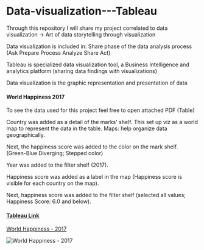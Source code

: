 # Data-visualization---Tableau
Through this repository I will share my project correlated to data visualization -> Art of data storytelling through visualization   

Data visualization is included in: Share phase of the data analysis process (Ask Prepare Process Analyze Share Act)    

Tableau is specialized data visualization tool, a Business Intelligence and analytics platform (sharing data findings with visualizations)    

Data visualization is the graphic representation and presentation of data 



#### World Happiness 2017
To see the data used for this project feel free to open attached PDF (Table)    

Country was added as a detail of the marks' shelf. This set up viz as a world map to represent the data in the table. Maps: help organize data geographically.   

Next, the happiness score was added to the color on the mark shelf. (Green-Blue Diverging; Stepped color)   

Year was added to the filter shelf (2017).   

Happiness score was added as a label in the map (Happiness score is visible for each country on the map).   

Next, happiness score was added to the filter shelf (selected all values; Happiness Score: 6.0 and below).   

#### [Tableau Link](https://public.tableau.com/shared/BBK5NSBKW?:display_count=n&:origin=viz_share_link)

[World Happiness - 2017](https://drive.google.com/file/d/16NgxjDCFEaIvtwcw5MRRChKs2-JvYxkk/view?usp=drive_link)



![World Happiness - 2017](https://github.com/Milica07/Tableau-World-Happiness/assets/93398437/6a799249-ccea-496e-8e62-796975ad9b82)








